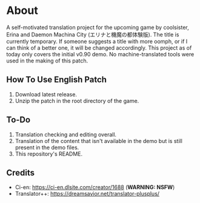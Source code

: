 # About
A self-motivated translation project for the upcoming game by coolsister, Erina and Daemon Machina City (エリナと機魔の都体験版).
The title is currently temporary. If someone suggests a title with more oomph, or if I can think of a better one, it will be changed
accordingly. This project as of today only covers the initial v0.90 demo. No machine-translated tools were used in the making of this patch.

## How To Use English Patch
1. Download latest release.
2. Unzip the patch in the root directory of the game.

## To-Do
1. Translation checking and editing overall.
2. Translation of the content that isn't available in the demo but is still present in the demo files.
3. This repository's README.

## Credits
- Ci-en: https://ci-en.dlsite.com/creator/1688 (**WARNING: NSFW**)
- Translator++: https://dreamsavior.net/translator-plusplus/
